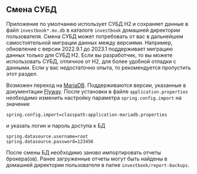 ## Смена СУБД
Приложение по умолчанию использует СУБД H2 и сохраняет данные в файл `investbook*.mv.db` в каталоге `investbook` домашней
директории пользователя. Смена СУБД может потребовать от вас в дальнейшем самостоятельной миграции данных между версиями.
Например, обновление с версии 2022.9.1 до 2023.1 поддерживает миграцию данных только для СУБД H2.
Если вы разработчик, то вы можете использовать СУБД, отличное от H2, для более удобной отладки с данными.
Если у вас недостаточно опыта, то рекомендуется пропустить этот раздел.

Возможен переход на [MariaDB](https://downloads.mariadb.org/).
Поддерживаются версии, указанные в документации [Flyway](https://documentation.red-gate.com/fd/mariadb-184127600.html).
После установки в файле `application.properties` необходимо изменить настройку параметра `spring.config.import` на значение
```
spring.config.import=classpath:application-mariadb.properties
```
и указать логин и пароль доступа к БД
```
spring.datasource.username=root
spring.datasource.password=123456
```
После смены БД необходимо заново импортировать отчеты брокера(ов). Ранее загруженные отчеты могут быть найдены в домашней директории
пользователя в папке `investbook/report-backups`.